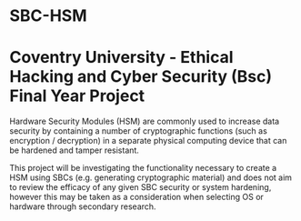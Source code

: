 # SBC-HSM
# Coventry University - Ethical Hacking and Cyber Security (Bsc) Final Year Project
Hardware Security Modules (HSM) are commonly used to increase data security by containing a number of cryptographic functions (such as encryption / decryption) in a separate physical computing device that can be hardened and tamper resistant.

This project will be investigating the functionality necessary to create a HSM using SBCs (e.g. generating cryptographic material) and does not aim to review the efficacy of any given SBC security or system hardening, however this may be taken as a consideration when selecting OS or hardware through secondary research.

